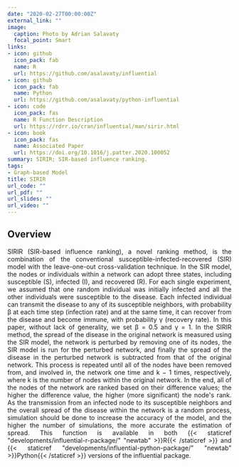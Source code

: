 ```yaml
---
date: "2020-02-27T00:00:00Z"
external_link: ""
image:
  caption: Photo by Adrian Salavaty
  focal_point: Smart
links:
- icon: github
  icon_pack: fab
  name: R
  url: https://github.com/asalavaty/influential
- icon: github
  icon_pack: fab
  name: Python
  url: https://github.com/asalavaty/python-influential
- icon: code
  icon_pack: fas
  name: R Function Description 
  url: https://rdrr.io/cran/influential/man/sirir.html
- icon: book
  icon_pack: fas
  name: Associated Paper 
  url: https://doi.org/10.1016/j.patter.2020.100052
summary: SIRIR; SIR-based influence ranking.
tags:
- Graph-based Model
title: SIRIR
url_code: ""
url_pdf: ""
url_slides: ""
url_video: ""
---
```


## Overview

<div style="text-align: justify">
SIRIR (SIR-based influence ranking), a novel ranking method, is the combination of the conventional susceptible-infected-recovered (SIR) model with the leave-one-out cross-validation technique. In the SIR model, the nodes or individuals within a network can adopt three states, including susceptible (S), infected (I), and recovered (R). For each single experiment, we assumed that one random individual was initially infected and all the other individuals were susceptible to the disease. Each infected individual can transmit the disease to any of its susceptible neighbors, with probability β at each time step (infection rate) and at the same time, it can recover from the disease and become immune, with probability γ (recovery rate). In this paper, without lack of generality, we set β = 0.5 and γ = 1. In the SIRIR method, the spread of the disease in the original network is measured using the SIR model, the network is perturbed by removing one of its nodes, the SIR model is run for the perturbed network, and finally the spread of the disease in the perturbed network is subtracted from that of the original network. This process is repeated until all of the nodes have been removed from, and involved in, the network one time and k − 1 times, respectively, where k is the number of nodes within the original network. In the end, all of the nodes of the network are ranked based on their difference values; the higher the difference value, the higher (more significant) the node's rank. As the transmission from an infected node to its susceptible neighbors and the overall spread of the disease within the network is a random process, simulation should be done to increase the accuracy of the model, and the higher the number of simulations, the more accurate the estimation of spread. This function is available in both {{< staticref "developments/influential-r-package/" "newtab" >}}R{{< /staticref >}} and {{< staticref "developments/influential-python-package/" "newtab" >}}Python{{< /staticref >}} versions of the influential package. 
</div>
